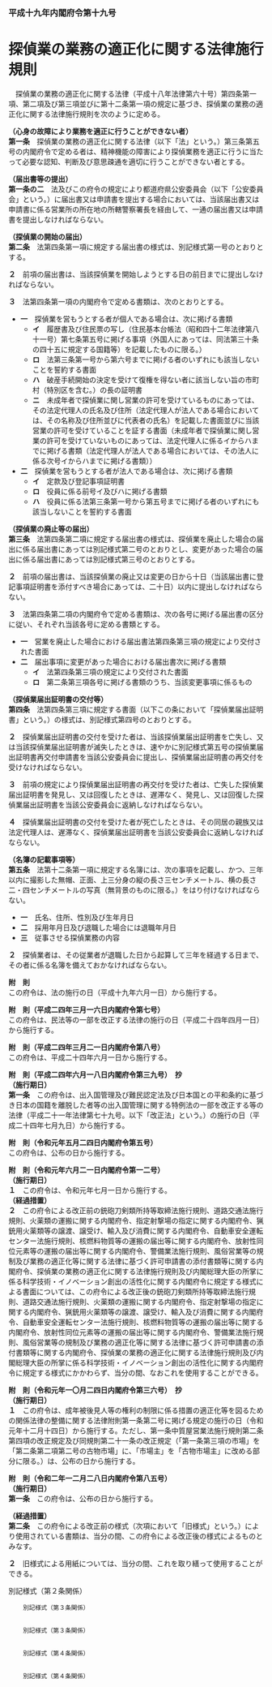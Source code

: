 ### 平成十九年内閣府令第十九号  
# 探偵業の業務の適正化に関する法律施行規則  
　探偵業の業務の適正化に関する法律（平成十八年法律第六十号）第四条第一項、第二項及び第三項並びに第十二条第一項の規定に基づき、探偵業の業務の適正化に関する法律施行規則を次のように定める。  
  
**（心身の故障により業務を適正に行うことができない者）**  
**第一条**　探偵業の業務の適正化に関する法律（以下「法」という。）第三条第五号の内閣府令で定める者は、精神機能の障害により探偵業務を適正に行うに当たって必要な認知、判断及び意思疎通を適切に行うことができない者とする。  
  
**（届出書等の提出）**  
**第一条の二**　法及びこの府令の規定により都道府県公安委員会（以下「公安委員会」という。）に届出書又は申請書を提出する場合においては、当該届出書又は申請書に係る営業所の所在地の所轄警察署長を経由して、一通の届出書又は申請書を提出しなければならない。  
  
**（探偵業の開始の届出）**  
**第二条**　法第四条第一項に規定する届出書の様式は、別記様式第一号のとおりとする。  
  
**２**　前項の届出書は、当該探偵業を開始しようとする日の前日までに提出しなければならない。  
  
**３**　法第四条第一項の内閣府令で定める書類は、次のとおりとする。  
* **一**　探偵業を営もうとする者が個人である場合は、次に掲げる書類  
	* **イ**　履歴書及び住民票の写し（住民基本台帳法（昭和四十二年法律第八十一号）第七条第五号に掲げる事項（外国人にあっては、同法第三十条の四十五に規定する国籍等）を記載したものに限る。）  
	* **ロ**　法第三条第一号から第六号までに掲げる者のいずれにも該当しないことを誓約する書面  
	* **ハ**　破産手続開始の決定を受けて復権を得ない者に該当しない旨の市町村（特別区を含む。）の長の証明書  
	* **ニ**　未成年者で探偵業に関し営業の許可を受けているものにあっては、その法定代理人の氏名及び住所（法定代理人が法人である場合においては、その名称及び住所並びに代表者の氏名）を記載した書面並びに当該営業の許可を受けていることを証する書面（未成年者で探偵業に関し営業の許可を受けていないものにあっては、法定代理人に係るイからハまでに掲げる書類（法定代理人が法人である場合においては、その法人に係る次号イからハまでに掲げる書類））  
* **二**　探偵業を営もうとする者が法人である場合は、次に掲げる書類  
	* **イ**　定款及び登記事項証明書  
	* **ロ**　役員に係る前号イ及びハに掲げる書類  
	* **ハ**　役員に係る法第三条第一号から第五号までに掲げる者のいずれにも該当しないことを誓約する書面  
  
**（探偵業の廃止等の届出）**  
**第三条**　法第四条第二項に規定する届出書の様式は、探偵業を廃止した場合の届出に係る届出書にあっては別記様式第二号のとおりとし、変更があった場合の届出に係る届出書にあっては別記様式第三号のとおりとする。  
  
**２**　前項の届出書は、当該探偵業の廃止又は変更の日から十日（当該届出書に登記事項証明書を添付すべき場合にあっては、二十日）以内に提出しなければならない。  
  
**３**　法第四条第二項の内閣府令で定める書類は、次の各号に掲げる届出書の区分に従い、それぞれ当該各号に定める書類とする。  
* **一**　営業を廃止した場合における届出書法第四条第三項の規定により交付された書面  
* **二**　届出事項に変更があった場合における届出書次に掲げる書類  
	* **イ**　法第四条第三項の規定により交付された書面  
	* **ロ**　第二条第三項各号に掲げる書類のうち、当該変更事項に係るもの  
  
**（探偵業届出証明書の交付等）**  
**第四条**　法第四条第三項に規定する書面（以下この条において「探偵業届出証明書」という。）の様式は、別記様式第四号のとおりとする。  
  
**２**　探偵業届出証明書の交付を受けた者は、当該探偵業届出証明書を亡失し、又は当該探偵業届出証明書が滅失したときは、速やかに別記様式第五号の探偵業届出証明書再交付申請書を当該公安委員会に提出し、探偵業届出証明書の再交付を受けなければならない。  
  
**３**　前項の規定により探偵業届出証明書の再交付を受けた者は、亡失した探偵業届出証明書を発見し、又は回復したときは、遅滞なく、発見し、又は回復した探偵業届出証明書を当該公安委員会に返納しなければならない。  
  
**４**　探偵業届出証明書の交付を受けた者が死亡したときは、その同居の親族又は法定代理人は、遅滞なく、探偵業届出証明書を当該公安委員会に返納しなければならない。  
  
**（名簿の記載事項等）**  
**第五条**　法第十二条第一項に規定する名簿には、次の事項を記載し、かつ、三年以内に撮影した無帽、正面、上三分身の縦の長さ三センチメートル、横の長さ二・四センチメートルの写真（無背景のものに限る。）をはり付けなければならない。  
* **一**　氏名、住所、性別及び生年月日  
* **二**　採用年月日及び退職した場合には退職年月日  
* **三**　従事させる探偵業務の内容  
  
**２**　探偵業者は、その従業者が退職した日から起算して三年を経過する日まで、その者に係る名簿を備えておかなければならない。  
  
**附　則**  
この府令は、法の施行の日（平成十九年六月一日）から施行する。  
  
**附　則（平成二四年三月一六日内閣府令第七号）**  
この府令は、民法等の一部を改正する法律の施行の日（平成二十四年四月一日）から施行する。  
  
**附　則（平成二四年三月二一日内閣府令第八号）**  
この府令は、平成二十四年六月一日から施行する。  
  
**附　則（平成二四年六月一八日内閣府令第三九号）　抄**  
**（施行期日）**  
**第一条**　この府令は、出入国管理及び難民認定法及び日本国との平和条約に基づき日本の国籍を離脱した者等の出入国管理に関する特例法の一部を改正する等の法律（平成二十一年法律第七十九号。以下「改正法」という。）の施行の日（平成二十四年七月九日）から施行する。  
  
**附　則（令和元年五月二四日内閣府令第五号）**  
この府令は、公布の日から施行する。  
  
**附　則（令和元年六月二一日内閣府令第一二号）**  
**（施行期日）**  
**１**　この府令は、令和元年七月一日から施行する。  
**（経過措置）**  
**２**　この府令による改正前の銃砲刀剣類所持等取締法施行規則、道路交通法施行規則、火薬類の運搬に関する内閣府令、指定射撃場の指定に関する内閣府令、猟銃用火薬類等の譲渡、譲受け、輸入及び消費に関する内閣府令、自動車安全運転センター法施行規則、核燃料物質等の運搬の届出等に関する内閣府令、放射性同位元素等の運搬の届出等に関する内閣府令、警備業法施行規則、風俗営業等の規制及び業務の適正化等に関する法律に基づく許可申請書の添付書類等に関する内閣府令、探偵業の業務の適正化に関する法律施行規則及び内閣総理大臣の所掌に係る科学技術・イノベーション創出の活性化に関する内閣府令に規定する様式による書面については、この府令による改正後の銃砲刀剣類所持等取締法施行規則、道路交通法施行規則、火薬類の運搬に関する内閣府令、指定射撃場の指定に関する内閣府令、猟銃用火薬類等の譲渡、譲受け、輸入及び消費に関する内閣府令、自動車安全運転センター法施行規則、核燃料物質等の運搬の届出等に関する内閣府令、放射性同位元素等の運搬の届出等に関する内閣府令、警備業法施行規則、風俗営業等の規制及び業務の適正化等に関する法律に基づく許可申請書の添付書類等に関する内閣府令、探偵業の業務の適正化に関する法律施行規則及び内閣総理大臣の所掌に係る科学技術・イノベーション創出の活性化に関する内閣府令に規定する様式にかかわらず、当分の間、なおこれを使用することができる。  
  
**附　則（令和元年一〇月二四日内閣府令第三六号）　抄**  
**（施行期日）**  
**１**　この府令は、成年被後見人等の権利の制限に係る措置の適正化等を図るための関係法律の整備に関する法律附則第一条第二号に掲げる規定の施行の日（令和元年十二月十四日）から施行する。ただし、第一条中質屋営業法施行規則第二条第四項の改正規定及び同規則第二十一条の改正規定（「第一条第三項の市場」を「第二条第二項第二号の古物市場」に、「市場主」を「古物市場主」に改める部分に限る。）は、公布の日から施行する。  
  
**附　則（令和二年一二月二八日内閣府令第八五号）**  
**（施行期日）**  
**第一条**　この府令は、公布の日から施行する。  
  
**（経過措置）**  
**第二条**　この府令による改正前の様式（次項において「旧様式」という。）により使用されている書類は、当分の間、この府令による改正後の様式によるものとみなす。  
  
**２**　旧様式による用紙については、当分の間、これを取り繕って使用することができる。  
  
別記様式（第２条関係）  

          
        別記様式（第３条関係）  

          
        別記様式（第３条関係）  

          
        別記様式（第４条関係）  

          
        別記様式（第４条関係）  

          
        